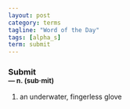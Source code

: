 ```yaml
---
layout: post
category: terms
tagline: "Word of the Day"
tags: [alpha_s]
term: submit
---
```


<h3>Submit<br/> <small>&mdash; n. (sub<span>&middot;</span>mit)</small></h3>
<p><ol><li>an underwater, fingerless glove</li>
</ol></p>
